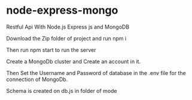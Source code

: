 # node-express-mongo
 Restful Api With Node.js Express js and MongoDB 
 
Download the Zip folder of project and run npm i

Then run npm start to run the server

Create a MongoDb cluster and Create an account in it.

Then Set the Username and Password of database in the .env file for the connection of MongoDb.

Schema is created on db.js in folder of mode
